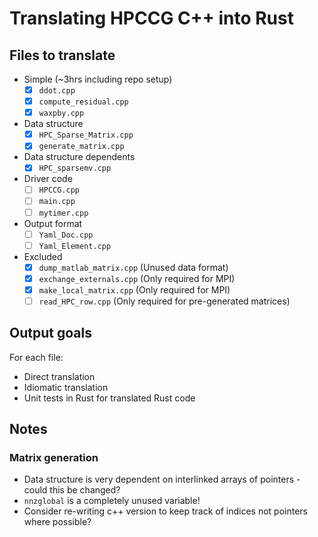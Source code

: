 # Translating HPCCG C++ into Rust

## Files to translate

- Simple (~3hrs including repo setup)
  - [x] `ddot.cpp`
  - [x] `compute_residual.cpp`
  - [x] `waxpby.cpp`
- Data structure
  - [x] `HPC_Sparse_Matrix.cpp`
  - [x] `generate_matrix.cpp`
- Data structure dependents
  - [x] `HPC_sparsemv.cpp`
- Driver code
  - [ ] `HPCCG.cpp`
  - [ ] `main.cpp`
  - [ ] `mytimer.cpp`

- Output format
  - [ ] `Yaml_Doc.cpp`
  - [ ] `Yaml_Element.cpp`
- Excluded
  - [x] `dump_matlab_matrix.cpp` (Unused data format)
  - [x] `exchange_externals.cpp` (Only required for MPI)
  - [x] `make_local_matrix.cpp` (Only required for MPI)
  - [ ] `read_HPC_row.cpp` (Only required for pre-generated matrices)

## Output goals

For each file:

- Direct translation
- Idiomatic translation
- Unit tests in Rust for translated Rust code


## Notes

### Matrix generation

- Data structure is very dependent on interlinked arrays of pointers - could this be changed?
- `nnzglobal` is a completely unused variable!
- Consider re-writing c++ version to keep track of indices not pointers where possible?